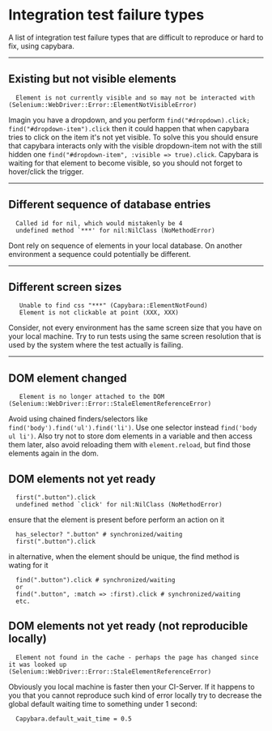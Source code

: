 Integration test failure types
======================
A list of integration test failure types that are difficult to reproduce or hard to fix, using capybara.

---------------------------------------

Existing but not visible elements
----------------------
```
  Element is not currently visible and so may not be interacted with (Selenium::WebDriver::Error::ElementNotVisibleError)
```
Imagin you have a dropdown, and you perform `find("#dropdown).click; find("#dropdown-item").click` then it could happen that when capybara tries to click on the item it's not yet visible. To solve this you should ensure that capybara interacts only with the visible dropdown-item not with the still hidden one `find("#dropdown-item", :visible => true).click`. Capybara is waiting for that element to become visible, so you should not forget to hover/click the trigger.

---------------------------------------

Different sequence of database entries
----------------------
```
  Called id for nil, which would mistakenly be 4
  undefined method `***' for nil:NilClass (NoMethodError)
```
Dont rely on sequence of elements in your local database. On another environment a sequence could potentially be different.

---------------------------------------

Different screen sizes
----------------------
```
   Unable to find css "***" (Capybara::ElementNotFound)
   Element is not clickable at point (XXX, XXX) 
```
Consider, not every environment has the same screen size that you have on your local machine. Try to run tests using the same screen resolution that is used by the system where the test actually is failing.

---------------------------------------

DOM element changed
----------------------
```
   Element is no longer attached to the DOM (Selenium::WebDriver::Error::StaleElementReferenceError)
```
Avoid using chained finders/selectors like `find('body').find('ul').find('li')`. Use one selector instead `find('body ul li')`. Also try not to store dom elements in a variable and then access them later, also avoid reloading them with `element.reload`, but find those elements again in the dom.

DOM elements not yet ready
----------------------
```
  first(".button").click
  undefined method `click' for nil:NilClass (NoMethodError)
```
ensure that the element is present before perform an action on it
```
  has_selector? ".button" # synchronized/waiting
  first(".button").click
```
in alternative, when the element should be unique, the find method is wating for it
```
  find(".button").click # synchronized/waiting
  or 
  find(".button", :match => :first).click # synchronized/waiting
  etc.
```

DOM elements not yet ready (not reproducible locally)
----------------------
```
  Element not found in the cache - perhaps the page has changed since it was looked up (Selenium::WebDriver::Error::StaleElementReferenceError)
```
Obviously you local machine is faster then your CI-Server. If it happens to you that you cannot reproduce such kind of error locally try to decrease the global default waiting time to something under 1 second:
```
  Capybara.default_wait_time = 0.5
```  
